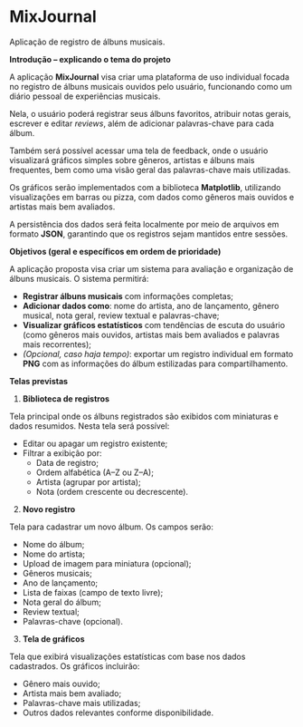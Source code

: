 # MixJournal
Aplicação de registro de álbuns musicais.

**Introdução – explicando o tema do projeto**

A aplicação **MixJournal** visa criar uma plataforma de uso individual focada no registro de álbuns musicais ouvidos pelo usuário, funcionando como um diário pessoal de experiências musicais.

Nela, o usuário poderá registrar seus álbuns favoritos, atribuir notas gerais, escrever e editar *reviews*, além de adicionar palavras-chave para cada álbum.

Também será possível acessar uma tela de feedback, onde o usuário visualizará gráficos simples sobre gêneros, artistas e álbuns mais frequentes, bem como uma visão geral das palavras-chave mais utilizadas.

Os gráficos serão implementados com a biblioteca **Matplotlib**, utilizando visualizações em barras ou pizza, com dados como gêneros mais ouvidos e artistas mais bem avaliados.

A persistência dos dados será feita localmente por meio de arquivos em formato **JSON**, garantindo que os registros sejam mantidos entre sessões.

**Objetivos (geral e específicos em ordem de prioridade)**

A aplicação proposta visa criar um sistema para avaliação e organização de álbuns musicais. O sistema permitirá:

- **Registrar álbuns musicais** com informações completas;
- **Adicionar dados como**: nome do artista, ano de lançamento, gênero musical, nota geral, review textual e palavras-chave;
- **Visualizar gráficos estatísticos** com tendências de escuta do usuário (como gêneros mais ouvidos, artistas mais bem avaliados e palavras mais recorrentes);
- *(Opcional, caso haja tempo)*: exportar um registro individual em formato **PNG** com as informações do álbum estilizadas para compartilhamento.

**Telas previstas**

1. **Biblioteca de registros**

Tela principal onde os álbuns registrados são exibidos com miniaturas e dados resumidos. Nesta tela será possível:

- Editar ou apagar um registro existente;
- Filtrar a exibição por:
    - Data de registro;
    - Ordem alfabética (A–Z ou Z–A);
    - Artista (agrupar por artista);
    - Nota (ordem crescente ou decrescente).

2. **Novo registro**

Tela para cadastrar um novo álbum. Os campos serão:

- Nome do álbum;
- Nome do artista;
- Upload de imagem para miniatura (opcional);
- Gêneros musicais;
- Ano de lançamento;
- Lista de faixas (campo de texto livre);
- Nota geral do álbum;
- Review textual;
- Palavras-chave (opcional).

3. **Tela de gráficos**

Tela que exibirá visualizações estatísticas com base nos dados cadastrados. Os gráficos incluirão:

- Gênero mais ouvido;
- Artista mais bem avaliado;
- Palavras-chave mais utilizadas;
- Outros dados relevantes conforme disponibilidade.
